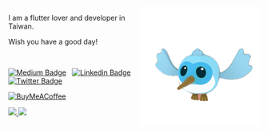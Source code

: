 <img align="right" width="240" src="flutter_dash.gif" />

I am a flutter lover and developer in Taiwan. 

Wish you have a good day!

</br>

[![Medium Badge](https://img.shields.io/badge/Medium-12100E?style=for-the-badge&logo=medium&logoColor=white)](https://romain-rastel.medium.com/)
&nbsp;
[![Linkedin Badge](https://img.shields.io/badge/LinkedIn-0077B5?style=for-the-badge&logo=linkedin&logoColor=white)](https://www.linkedin.com/in/romain-rastel-968a8593) 
&nbsp;
[![Twitter Badge](https://img.shields.io/badge/Twitter-1DA1F2?style=for-the-badge&logo=twitter&logoColor=white)](https://twitter.com/intent/follow?screen_name=lets4r)

[![BuyMeACoffee][buy_me_a_coffee_badge]][buy_me_a_coffee]

<div align="left">
  <a href="">
    <img height="160" src="https://github-readme-stats.vercel.app/api/top-langs/?username=chyiiiiiiiiiiii&layout=compact" />
  </a>
  <a href="">
    <img height="160" src="https://github-readme-stats.vercel.app/api?username=chyiiiiiiiiiiii&hide=contribs" />
  </a>
</div>


<!-- Links -->
[buy_me_a_coffee]: https://www.buymeacoffee.com/yiichenhi
[buy_me_a_coffee_badge]: https://img.buymeacoffee.com/button-api/?text=Sponsor&emoji=&slug=yiichenhi&button_colour=FFDD00&font_colour=000000&font_family=Cookie&outline_colour=000000&coffee_colour=ffffff
